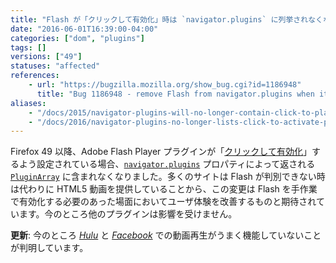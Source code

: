 ```yaml
---
title: "Flash が「クリックして有効化」時は `navigator.plugins` に列挙されなくなりました"
date: "2016-06-01T16:39:00-04:00"
categories: ["dom", "plugins"]
tags: []
versions: ["49"]
statuses: "affected"
references:
    - url: "https://bugzilla.mozilla.org/show_bug.cgi?id=1186948"
      title: "Bug 1186948 - remove Flash from navigator.plugins when it's click-to-play"
aliases:
    - "/docs/2015/navigator-plugins-will-no-longer-contain-click-to-play-plugins/"
    - "/docs/2016/navigator-plugins-no-longer-lists-click-to-activate-plug-ins/"
---
```

Firefox 49 以降、Adobe Flash Player プラグインが「[クリックして有効化](https://developer.mozilla.org/ja/Add-ons/Plugins/Site_Author_Guide_for_Click-To-Activate_Plugins)」するよう設定されている場合、[`navigator.plugins`](https://developer.mozilla.org/ja/docs/Web/API/NavigatorPlugins/plugins) プロパティによって返される [`PluginArray`](https://developer.mozilla.org/ja/docs/Web/API/PluginArray) に含まれなくなりました。多くのサイトは Flash が判別できない時は代わりに HTML5 動画を提供していることから、この変更は Flash を手作業で有効化する必要のあった場面においてユーザ体験を改善するものと期待されています。今のところ他のプラグインは影響を受けません。

**更新**: 今のところ [*Hulu*](https://bugzilla.mozilla.org/show_bug.cgi?id=1277760) と [*Facebook*](https://bugzilla.mozilla.org/show_bug.cgi?id=1277825) での動画再生がうまく機能していないことが判明しています。
